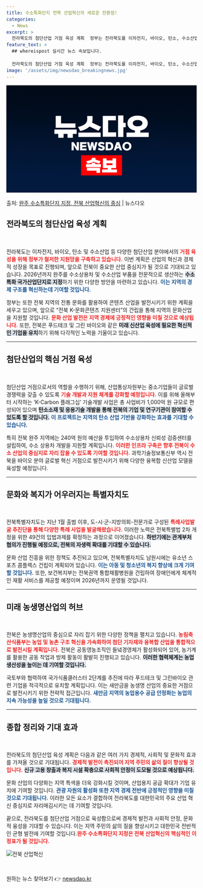 ```yaml
---
title: 수소특화단지 전북 산업혁신의 새로운 전환점!
categories:
  - News
excerpt: >
  전라북도의 첨단산업 거점 육성 계획  정부는 전라북도를 이차전지, 바이오, 탄소, 수소산업 등 첨단산업 거점…
feature_text: >
  ## whereispost 실시간 뉴스 속보입니다.

  전라북도의 첨단산업 거점 육성 계획  정부는 전라북도를 이차전지, 바이오, 탄소, 수소산업 등 첨단산업 거점…
image: '/assets/img/newsdao_breakingnews.jpg'
---
```


![뉴스다오 속보](/assets/img/newsdao_breakingnews.jpg)

<p>출처: <a href="https://newsdao.kr/4908" rel="dofollow">완주 수소특화단지 지정, 전북 산업혁신의 중심</a> | 뉴스다오</p>

<h2 data-ke-size="size26">전라북도의 첨단산업 육성 계획</h2>

<p data-ke-size="size16">&nbsp;</p>

전라북도는 이차전지, 바이오, 탄소 및 수소산업 등 다양한 첨단산업 분야에서의 <b><span style="color: #ee2323;">거점 육성을 위해 정부가 철저한 지원망을 구축하고 있습니다.</span></b> 이번 계획은 산업의 혁신과 경제적 성장을 목표로 진행되며, 앞으로 전북이 중요한 산업 중심지가 될 것으로 기대되고 있습니다. 2026년까지 완주를 수소상용차 및 수소산업 부품을 전문적으로 생산하는 <b><span style="background-color: #21538527;">수소특화 국가산업단지로 지정</span></b>하기 위한 다양한 방안을 마련하고 있습니다. <b><span style="color: #1a5490;">이는 지역의 경제 구조를 혁신하는데 기여할 것입니다.</span></b>

정부는 또한 전북 지역의 전통 문화를 활용하여 콘텐츠 산업을 발전시키기 위한 계획을 세우고 있으며, 앞으로 “전북 K-문화콘텐츠 지원센터”의 건립을 통해 지역의 문화산업을 지원할 것입니다. <b><span style="color: #ee2323;">문화 산업 발전은 지역 경제에 긍정적인 영향을 미칠 것으로 예상됩니다.</span></b> 또한, 전북은 푸드테크 및 그린 바이오와 같은 <b><span style="background-color: #21538527;">미래 신산업 육성에 필요한 혁신적인 기업을 유치</span></b>하기 위해 다각적인 노력을 기울이고 있습니다.

<hr>

<h2 data-ke-size="size26">첨단산업의 핵심 거점 육성</h2>

<p data-ke-size="size16">&nbsp;</p>

첨단산업 거점으로서의 역할을 수행하기 위해, 산업통상자원부는 중소기업들이 글로벌 경쟁력을 갖출 수 있도록 <b><span style="color: #ee2323;">기술 개발과 지원 체계를 강화할 예정입니다.</span></b> 이를 위해 올해부터 시작하는 ‘K-Carbon 플래그십’ 기술개발 사업은 총 사업비가 1,000억 원 규모로 편성되어 있으며 <b><span style="background-color: #21538527;">탄소소재 및 응용기술 개발을 통해 전북의 기업 및 연구기관이 참여할 수 있도록 할 것입니다.</span></b> <b><span style="color: #1a5490;">이 프로젝트는 지역의 탄소 산업 기반을 강화하는 효과를 기대할 수 있습니다.</span></b>

특히 전북 완주 지역에는 240억 원의 예산을 투입하여 수소상용차 신뢰성 검증센터를 설립하여, 수소 상용차 개발을 지원할 계획입니다. <b><span style="color: #ee2323;">이러한 인프라 구축은 향후 전북이 수소 산업의 중심지로 자리 잡을 수 있도록 기여할 것입니다.</span></b> 과학기술정보통신부 역시 전북을 바이오 분야 글로벌 혁신 거점으로 발전시키기 위해 다양한 융복합 신산업 모델을 육성할 예정입니다.

<hr>

<h2 data-ke-size="size26">문화와 복지가 어우러지는 특별자치도</h2>

<p data-ke-size="size16">&nbsp;</p>

전북특별자치도는 지난 1월 출범 이후, 도-시·군-지방의회-전문가로 구성된 <b><span style="color: #ee2323;">특례사업발굴 추진단을 통해 다양한 특례 사업을 발굴해왔습니다.</span></b> 이러한 노력은 전북특별법 2차 개정을 위한 49건의 입법과제를 확정하는 과정으로 이어졌습니다. <b><span style="background-color: #21538527;">하반기에는 관계부처 협의가 진행될 예정으로, 전북의 자생력 확대를 기대할 수 있습니다.</span></b>

문화 산업 진흥을 위한 정책도 추진되고 있으며, 전북특별자치도 남원시에는 유소년 스포츠 콤플렉스 건립이 계획되어 있습니다. <b><span style="color: #1a5490;">이는 아동 및 청소년의 복지 향상에 크게 기여할 것입니다.</span></b> 또한, 보건복지부는 전북권역 통합재활병원을 건립하여 장애인에게 체계적인 재활 서비스를 제공할 예정이며 2026년까지 운영될 것입니다.

<hr>

<h2 data-ke-size="size26">미래 농생명산업의 허브</h2>

<p data-ke-size="size16">&nbsp;</p>

전북은 농생명산업의 중심으로 자리 잡기 위한 다양한 정책을 펼치고 있습니다. <b><span style="color: #ee2323;">농림축산식품부는 농업 및 농촌 구조 혁신을 가속화하여 첨단 기자재와 융복합 산업을 통합적으로 발전시킬 계획입니다.</span></b> 전북은 공동영농조직인 들녘경영체가 활성화되어 있어, 농기계를 활용한 공동 작업과 방제 활동이 활발히 진행되고 있습니다. <b><span style="background-color: #21538527;">이러한 협력체계는 농업 생산성을 높이는 데 기여할 것입니다.</span></b>

국토부와 협력하여 국가식품클러스터 2단계를 추진에 따라 푸드테크 및 그린바이오 관련 기업을 적극적으로 유치할 계획입니다. 이는 새만금을 농생명 산업의 중요한 거점으로 발전시키기 위한 전략적 접근입니다. <b><span style="color: #1a5490;">새만금 지역의 농업용수 공급 안정화는 농업의 지속 가능성을 높일 것으로 기대됩니다.</span></b>

<hr>

<h2 data-ke-size="size26">종합 정리와 기대 효과</h2>

<p data-ke-size="size16">&nbsp;</p>

전라북도의 첨단산업 육성 계획은 다음과 같은 여러 가지 경제적, 사회적 및 문화적 효과를 가져올 것으로 기대됩니다. <b><span style="color: #ee2323;">경제적 발전이 촉진되어 지역 주민의 삶의 질이 향상될 것입니다.</span></b> <b><span style="background-color: #21538527;">신규 고용 창출과 복지 시설 확충으로 사회적 안정이 도모될 것으로 예상됩니다.</span></b>

문화 산업의 다양화는 지역 특색을 더욱 강화시킬 것이며, 산업용지 공급 확대가 기업 유치에 기여할 것입니다. <b><span style="color: #1a5490;">관광 자원의 활성화 또한 지역 경제 전반에 긍정적인 영향을 미칠 것으로 기대됩니다.</span></b> 이러한 모든 요소가 결합하여 전라북도를 대한민국의 주요 산업 혁신 중심지로 자리매김시키는 데 기여할 것입니다.

끝으로, 전라북도를 첨단산업 거점으로 육성함으로써 경제적 발전과 사회적 안정, 문화적 융성을 기대할 수 있습니다. 이는 지역 주민의 삶의 질을 향상시키고 대한민국 전반적인 균형 발전에 기여할 것입니다.<b><span style="color: #ee2323;">완주 수소특화단지 지정은 전북 산업혁신의 핵심적인 이정표가 될 것입니다.</span></b>

<img src="https://newsdao.kr/4908" alt="전북 산업혁신" />

<p data-ke-size="size16">&nbsp;</p> 

원하는 뉴스 찾아보기 👉 <a href="https://newsdao.kr" rel="dofollow">newsdao.kr</a>



